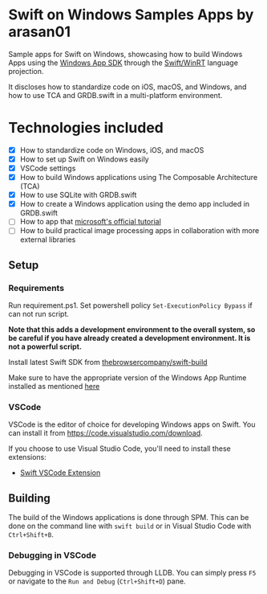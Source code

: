 # Swift on Windows Samples Apps by arasan01

Sample apps for Swift on Windows, showcasing how to build Windows Apps using the [Windows App SDK](https://github.com/microsoft/windowsappsdk) through the [Swift/WinRT](https://github.com/thebrowsercompany/swift-winrt) language projection.

It discloses how to standardize code on iOS, macOS, and Windows, and how to use TCA and GRDB.swift in a multi-platform environment.

# Technologies included

- [x] How to standardize code on Windows, iOS, and macOS
- [x] How to set up Swift on Windows easily
- [x] VSCode settings
- [x] How to build Windows applications using The Composable Architecture (TCA)
- [x] How to use SQLite with GRDB.swift
- [x] How to create a Windows application using the demo app included in GRDB.swift
- [ ] How to app that [microsoft's official tutorial](https://blogs.windows.com/windowsdeveloper/2022/01/28/build-your-first-winui-3-app-part-1/)
- [ ] How to build practical image processing apps in collaboration with more external libraries

## Setup

### Requirements

Run requirement.ps1. Set powershell policy `Set-ExecutionPolicy Bypass` if can not run script.

**Note that this adds a development environment to the overall system, so be careful if you have already created a development environment. It is not a powerful script.**

Install latest Swift SDK from [thebrowsercompany/swift-build](https://github.com/thebrowsercompany/swift-build/releases)

Make sure to have the appropriate version of the Windows App Runtime installed as mentioned [here](https://github.com/thebrowsercompany/swift-windowsappsdk?tab=readme-ov-file#using-windows-app-sdk)


### VSCode

VSCode is the editor of choice for developing Windows apps on Swift. You can install it from https://code.visualstudio.com/download.

If you choose to use Visual Studio Code, you'll need to install these extensions:
- [Swift VSCode Extension](https://marketplace.visualstudio.com/items?itemName=sswg.swift-lang)

## Building

The build of the Windows applications is done through SPM. This can be done on the command line with `swift build` or in Visual Studio Code with `Ctrl+Shift+B`.

### Debugging in VSCode

Debugging in VSCode is supported through LLDB. You can simply press `F5` or navigate to the `Run and Debug` (`Ctrl+Shift+D`) pane.
